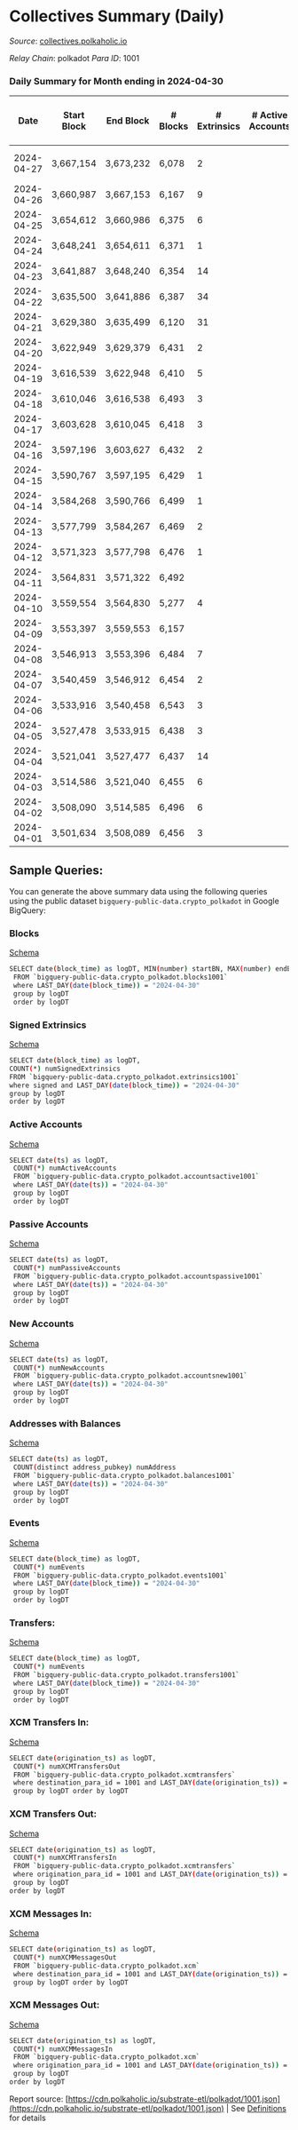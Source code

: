 # Collectives Summary (Daily)

_Source_: [collectives.polkaholic.io](https://collectives.polkaholic.io)

*Relay Chain*: polkadot
*Para ID*: 1001



### Daily Summary for Month ending in 2024-04-30


| Date    | Start Block | End Block | # Blocks | # Extrinsics | # Active Accounts | # Passive Accounts | # New Accounts | # Addresses | # Events  | # Transfers ($USD) | # XCM Transfers In ($USD) | # XCM Transfers Out ($USD) | # XCM In | # XCM Out | Issues |
|---------|-------------|-----------|----------|--------------|-------------------|--------------------|----------------|-------------|-----------|--------------------|---------------------------|----------------------------|----------|-----------|--------|
| 2024-04-27 | 3,667,154 | 3,673,232 | 6,078 | 2 |  |  |  |  | 12,167 |   |   |   |  |  | 1 missing (0.02%) |
| 2024-04-26 | 3,660,987 | 3,667,153 | 6,167 | 9 |  |  |  |  | 12,382 |   |   |   |  |  |  |
| 2024-04-25 | 3,654,612 | 3,660,986 | 6,375 | 6 |  |  |  |  | 12,851 | 26  |   |   |  |  |  |
| 2024-04-24 | 3,648,241 | 3,654,611 | 6,371 | 1 |  |  |  | 105 | 12,781 | 26  |   |   |  |  |  |
| 2024-04-23 | 3,641,887 | 3,648,240 | 6,354 | 14 |  |  |  |  | 12,772 |   |   |   |  |  |  |
| 2024-04-22 | 3,635,500 | 3,641,886 | 6,387 | 34 |  |  |  | 104 | 13,022 | 26  |   |   |  |  |  |
| 2024-04-21 | 3,629,380 | 3,635,499 | 6,120 | 31 |  |  |  | 104 | 12,402 | 52  |   |   |  |  |  |
| 2024-04-20 | 3,622,949 | 3,629,379 | 6,431 | 2 |  |  |  | 104 | 12,877 |   |   |   |  |  |  |
| 2024-04-19 | 3,616,539 | 3,622,948 | 6,410 | 5 |  |  |  | 104 | 12,842 |   |   |   |  |  |  |
| 2024-04-18 | 3,610,046 | 3,616,538 | 6,493 | 3 |  |  |  | 104 | 13,000 | 1  |   |   |  |  |  |
| 2024-04-17 | 3,603,628 | 3,610,045 | 6,418 | 3 |  |  |  | 104 | 12,876 | 26  |   |   |  |  |  |
| 2024-04-16 | 3,597,196 | 3,603,627 | 6,432 | 2 |  |  |  | 103 | 12,871 |   |   |   |  |  |  |
| 2024-04-15 | 3,590,767 | 3,597,195 | 6,429 | 1 |  |  |  | 103 | 12,863 |   |   |   |  |  |  |
| 2024-04-14 | 3,584,268 | 3,590,766 | 6,499 | 1 |  |  |  | 103 | 13,003 | 1  |   |   |  |  |  |
| 2024-04-13 | 3,577,799 | 3,584,267 | 6,469 | 2 |  |  |  | 103 | 12,978 |   |   |   |  |  |  |
| 2024-04-12 | 3,571,323 | 3,577,798 | 6,476 | 1 |  |  |  | 103 | 12,960 |   |   |   |  |  |  |
| 2024-04-11 | 3,564,831 | 3,571,322 | 6,492 |  |  |  |  | 103 | 13,001 |   |   |   |  |  |  |
| 2024-04-10 | 3,559,554 | 3,564,830 | 5,277 | 4 |  |  |  | 103 | 10,657 | 52  |   |   |  |  |  |
| 2024-04-09 | 3,553,397 | 3,559,553 | 6,157 |  |  |  |  | 102 | 12,317 |   |   |   |  |  |  |
| 2024-04-08 | 3,546,913 | 3,553,396 | 6,484 | 7 |  |  |  | 102 | 13,032 |   |   |   |  |  |  |
| 2024-04-07 | 3,540,459 | 3,546,912 | 6,454 | 2 |  |  |  | 102 | 12,914 |   |   |   |  |  |  |
| 2024-04-06 | 3,533,916 | 3,540,458 | 6,543 | 3 |  |  |  | 102 | 13,106 |   |   |   |  |  |  |
| 2024-04-05 | 3,527,478 | 3,533,915 | 6,438 | 3 |  |  |  | 102 | 12,918 |   |   |   |  |  |  |
| 2024-04-04 | 3,521,041 | 3,527,477 | 6,437 | 14 |  |  |  | 102 | 12,936 | 1  |   |   |  |  |  |
| 2024-04-03 | 3,514,586 | 3,521,040 | 6,455 | 6 |  |  |  | 101 | 12,947 |   |   |   |  |  |  |
| 2024-04-02 | 3,508,090 | 3,514,585 | 6,496 | 6 |  |  |  | 101 | 13,047 |   |   |   |  |  |  |
| 2024-04-01 | 3,501,634 | 3,508,089 | 6,456 | 3 |  |  |  | 101 | 12,933 |   |   |   |  |  |  |

## Sample Queries:
You can generate the above summary data using the following queries using the public dataset `bigquery-public-data.crypto_polkadot` in Google BigQuery:


### Blocks 

[Schema](https://github.com/colorfulnotion/substrate-etl/blob/main/schema/blocks.json)

```bash
SELECT date(block_time) as logDT, MIN(number) startBN, MAX(number) endBN, COUNT(*) numBlocks 
 FROM `bigquery-public-data.crypto_polkadot.blocks1001`  
 where LAST_DAY(date(block_time)) = "2024-04-30" 
 group by logDT 
 order by logDT
```

### Signed Extrinsics 

[Schema](https://github.com/colorfulnotion/substrate-etl/blob/main/schema/extrinsics.json)

```bash
SELECT date(block_time) as logDT, 
COUNT(*) numSignedExtrinsics 
FROM `bigquery-public-data.crypto_polkadot.extrinsics1001`  
where signed and LAST_DAY(date(block_time)) = "2024-04-30" 
group by logDT 
order by logDT
```

### Active Accounts 

[Schema](https://github.com/colorfulnotion/substrate-etl/blob/main/schema/accountsactive.json)

```bash
SELECT date(ts) as logDT, 
 COUNT(*) numActiveAccounts 
 FROM `bigquery-public-data.crypto_polkadot.accountsactive1001` 
 where LAST_DAY(date(ts)) = "2024-04-30" 
 group by logDT 
 order by logDT
```

### Passive Accounts 

[Schema](https://github.com/colorfulnotion/substrate-etl/blob/main/schema/accountspassive.json)

```bash
SELECT date(ts) as logDT, 
 COUNT(*) numPassiveAccounts 
 FROM `bigquery-public-data.crypto_polkadot.accountspassive1001` 
 where LAST_DAY(date(ts)) = "2024-04-30" 
 group by logDT 
 order by logDT
```

### New Accounts 

[Schema](https://github.com/colorfulnotion/substrate-etl/blob/main/schema/accountsnew.json)

```bash
SELECT date(ts) as logDT, 
 COUNT(*) numNewAccounts 
 FROM `bigquery-public-data.crypto_polkadot.accountsnew1001` 
 where LAST_DAY(date(ts)) = "2024-04-30" 
 group by logDT
 order by logDT
```

### Addresses with Balances 

[Schema](https://github.com/colorfulnotion/substrate-etl/blob/main/schema/balances.json)

```bash
SELECT date(ts) as logDT,
 COUNT(distinct address_pubkey) numAddress 
 FROM `bigquery-public-data.crypto_polkadot.balances1001` 
 where LAST_DAY(date(ts)) = "2024-04-30" 
 group by logDT 
 order by logDT
```

### Events 

[Schema](https://github.com/colorfulnotion/substrate-etl/blob/main/schema/events.json)

```bash
SELECT date(block_time) as logDT, 
 COUNT(*) numEvents 
 FROM `bigquery-public-data.crypto_polkadot.events1001` 
 where LAST_DAY(date(block_time)) = "2024-04-30" 
 group by logDT 
 order by logDT
```

### Transfers:

[Schema](https://github.com/colorfulnotion/substrate-etl/blob/main/schema/transfers.json)

```bash
SELECT date(block_time) as logDT, 
 COUNT(*) numEvents 
 FROM `bigquery-public-data.crypto_polkadot.transfers1001` 
 where LAST_DAY(date(block_time)) = "2024-04-30" 
 group by logDT 
 order by logDT
```

### XCM Transfers In: 

[Schema](https://github.com/colorfulnotion/substrate-etl/blob/main/schema/xcmtransfers.json)

```bash
SELECT date(origination_ts) as logDT, 
 COUNT(*) numXCMTransfersOut 
 FROM `bigquery-public-data.crypto_polkadot.xcmtransfers` 
 where destination_para_id = 1001 and LAST_DAY(date(origination_ts)) = "2024-04-30" 
 group by logDT order by logDT
```

### XCM Transfers Out: 

[Schema](https://github.com/colorfulnotion/substrate-etl/blob/main/schema/xcmtransfers.json)

```bash
SELECT date(origination_ts) as logDT, 
 COUNT(*) numXCMTransfersIn 
 FROM `bigquery-public-data.crypto_polkadot.xcmtransfers` 
 where origination_para_id = 1001 and LAST_DAY(date(origination_ts)) = "2024-04-30" 
 group by logDT 
order by logDT
```

### XCM Messages In: 

[Schema](https://github.com/colorfulnotion/substrate-etl/blob/main/schema/xcm.json)

```bash
SELECT date(origination_ts) as logDT, 
 COUNT(*) numXCMMessagesOut 
 FROM `bigquery-public-data.crypto_polkadot.xcm` 
 where destination_para_id = 1001 and LAST_DAY(date(origination_ts)) = "2024-04-30" 
 group by logDT order by logDT
```

### XCM Messages Out: 

[Schema](https://github.com/colorfulnotion/substrate-etl/blob/main/schema/xcm.json)

```bash
SELECT date(origination_ts) as logDT, 
 COUNT(*) numXCMMessagesIn 
 FROM `bigquery-public-data.crypto_polkadot.xcm` 
 where origination_para_id = 1001 and LAST_DAY(date(origination_ts)) = "2024-04-30" 
 group by logDT 
order by logDT
```


Report source: [https://cdn.polkaholic.io/substrate-etl/polkadot/1001.json](https://cdn.polkaholic.io/substrate-etl/polkadot/1001.json) | See [Definitions](/DEFINITIONS.md) for details
